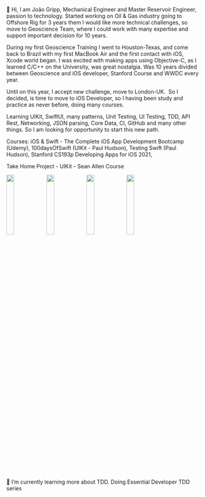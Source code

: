 
👋 Hi, I am João Gripp, Mechanical Engineer and Master Reservoir Engineer, passion to technology. Started working on Oil & Gas industry going to Offshore Rig for 3 years them I would like more technical challenges, so move to Geoscience Team, where I could work with many expertise and support important decision for 10 years. 

During my first Geoscience Training I went to Houston-Texas, and come back to Brazil with my first MacBook Air and the first contact with iOS, Xcode world began. I was excited with making apps using Objective-C, as I learned C/C++ on the University, was great nostalgia. Was 10 years divided between Geoscience and iOS developer, Stanford Course and WWDC every year.

Until on this year, I accept new challenge, move to London-UK.  So I decided, is time to move to iOS Developer, so I having been study and practice as never before, doing many courses.

Learning UIKit, SwiftUI, many patterns, Unit Testing, UI Testing, TDD, API Rest, Networking, JSON parsing, Core Data, CI, GitHub and many other things. So I am looking for opportunity to start this new path.

Courses: 
iOS & Swift - The Complete iOS App Development Bootcamp (Udemy), 
100daysOfSwift (UIKit - Paul Hudson), 
Testing Swift (Paul Hudson), 
Stanford CS193p Developing Apps for iOS 2021,


Take Home Project - UIKit - Sean Allen Course
<p float="left">
  <img src="https://github.com/JoaoGripp/JoaoGripp/assets/12664473/642538b4-6470-45be-8e0f-511adf1686a3" width="20%" />
  <img src="https://github.com/JoaoGripp/JoaoGripp/assets/12664473/8571a632-2725-43fc-a9cb-2fac2c6e0095" width="20% hspace="50"" />
  <img src="https://github.com/JoaoGripp/JoaoGripp/assets/12664473/f9677214-8f6a-46d0-9053-1a751cb45c2a" width="20% hspace="50"" />
  <img src="https://github.com/JoaoGripp/JoaoGripp/assets/12664473/1978ed94-a7f2-4ed0-919c-1148cfc2a310" width="20% hspace="50"" />
</p>

🌱 I’m currently learning more about TDD. Doing Essential Developer TDD series

<!---
JoaoGripp/JoaoGripp is a ✨ special ✨ repository because its `README.md` (this file) appears on your GitHub profile.
You can click the Preview link to take a look at your changes.
--->




